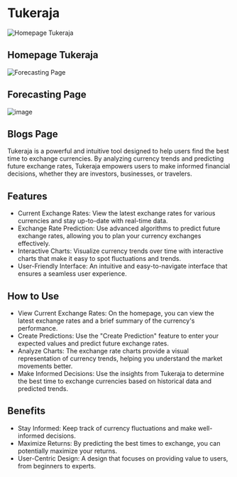 # Tukeraja

![Homepage Tukeraja](https://github.com/user-attachments/assets/c05abfa9-f6ee-4246-871f-efe8dcf8b5f4)
## Homepage Tukeraja

![Forecasting Page](https://github.com/user-attachments/assets/5fff1707-0501-471c-921f-e98afcee68e4)
## Forecasting Page

![image](https://github.com/user-attachments/assets/659afdd1-afb8-4511-8d93-f1486a91d395)
## Blogs Page

Tukeraja is a powerful and intuitive tool designed to help users find the best time to exchange currencies. By analyzing currency trends and predicting future exchange rates, Tukeraja empowers users to make informed financial decisions, whether they are investors, businesses, or travelers.

## Features
- Current Exchange Rates: View the latest exchange rates for various currencies and stay up-to-date with real-time data.
- Exchange Rate Prediction: Use advanced algorithms to predict future exchange rates, allowing you to plan your currency exchanges effectively.
- Interactive Charts: Visualize currency trends over time with interactive charts that make it easy to spot fluctuations and trends.
- User-Friendly Interface: An intuitive and easy-to-navigate interface that ensures a seamless user experience.


## How to Use
- View Current Exchange Rates: On the homepage, you can view the latest exchange rates and a brief summary of the currency's performance.
- Create Predictions: Use the "Create Prediction" feature to enter your expected values and predict future exchange rates.
- Analyze Charts: The exchange rate charts provide a visual representation of currency trends, helping you understand the market movements better.
- Make Informed Decisions: Use the insights from Tukeraja to determine the best time to exchange currencies based on historical data and predicted trends.


## Benefits
- Stay Informed: Keep track of currency fluctuations and make well-informed decisions.
- Maximize Returns: By predicting the best times to exchange, you can potentially maximize your returns.
- User-Centric Design: A design that focuses on providing value to users, from beginners to experts.
